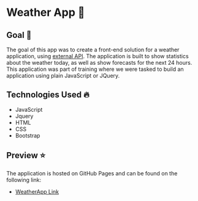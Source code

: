 # Weather App 🌻

## Goal 🌠

The goal of this app was to create a front-end solution for a weather application, using [external API](https://openweathermap.org/api). The application is built to show statistics about the weather today, as well as show forecasts for the next 24 hours. This application was part of training where we were tasked to build an application using plain JavaScript or JQuery.

## Technologies Used 🔥

* JavaScript
* Jquery
* HTML
* CSS
* Bootstrap

## Preview ⭐

The application is hosted on GitHub Pages and can be found on the following link:

* [WeatherApp Link](www.github.pages.com/bob/weatherapp)
